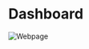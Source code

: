 # Dashboard
![Webpage](https://user-images.githubusercontent.com/102828487/175796565-89feb3db-6fac-40e0-8dad-826d7346e340.png)

